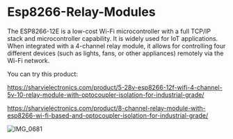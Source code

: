 # Esp8266-Relay-Modules
The ESP8266-12E is a low-cost Wi-Fi microcontroller with a full TCP/IP stack and microcontroller capability. It is widely used for IoT applications. When integrated with a 4-channel relay module, it allows for controlling four different devices (such as lights, fans, or other appliances) remotely via the Wi-Fi network.

You can try this product:

https://sharvielectronics.com/product/5-28v-esp8266-12f-wifi-4-channel-5v-10-relay-module-with-optocoupler-isolation-for-industrial-grade/

https://sharvielectronics.com/product/8-channel-relay-module-with-esp8266-wi-fi-based-and-optocoupler-isolation-for-industrial-grade/

![IMG_0681](https://github.com/user-attachments/assets/97d84836-5110-494e-bc6a-a8e04275ebf8)

